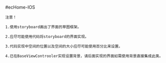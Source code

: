 #ecHome-IOS


	注意！
	
	1.使用storyboard画出了界面的草图框架。
	
	2.应尽可能使用代码将storyboard的界面实现。
	
	3.代码实现中空间的位置以及空间的大小应尽可能使用百分比来设置。
	
	4.已在BaseViewControoler实现设置背景，请后面实现的界面如需使用背景直接集成此类。
